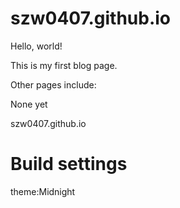 # szw0407.github.io

Hello, world!

This is my first blog page.

Other pages include:

None yet

szw0407.github.io

# Build settings
theme:Midnight
